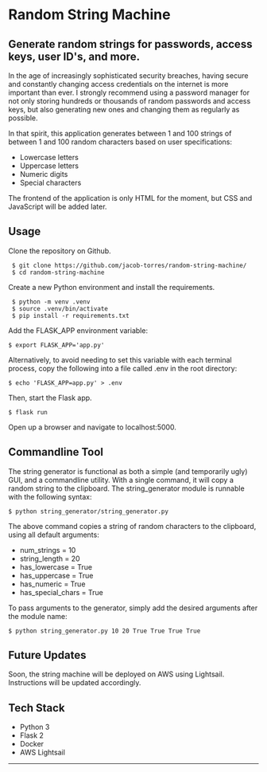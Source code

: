 # Random String Machine
## Generate random strings for passwords, access keys, user ID's, and more.

In the age of increasingly sophisticated security breaches, having secure and constantly changing access credentials on the internet is more important than ever. I strongly recommend using a password manager for not only storing hundreds or thousands of random passwords and access keys, but also generating new ones and changing them as regularly as possible.

In that spirit, this application generates between 1 and 100 strings of between 1 and 100 random characters based on user specifications:

* Lowercase letters
* Uppercase letters
* Numeric digits
* Special characters

The frontend of the application is only HTML for the moment, but CSS and JavaScript will be added later.

## Usage

Clone the repository on Github.

```
 $ git clone https://github.com/jacob-torres/random-string-machine/
 $ cd random-string-machine
```

Create a new Python environment and install the requirements.

```
 $ python -m venv .venv
 $ source .venv/bin/activate
 $ pip install -r requirements.txt
```

Add the FLASK_APP environment variable:

` $ export FLASK_APP='app.py' `

Alternatively, to avoid needing to set this variable with each terminal process, copy the following into a file called .env in the root directory:

` $ echo 'FLASK_APP=app.py' > .env `

Then, start the Flask app.

` $ flask run `

Open up a browser and navigate to localhost:5000.

## Commandline Tool

The string generator is functional as both a simple (and temporarily ugly) GUI, and a commandline utility.
With a single command, it will copy a random string to the clipboard. The string_generator module is runnable with the following syntax:

` $ python string_generator/string_generator.py `

The above command copies a string of random characters to the clipboard, using all default arguments:

* num_strings = 10
* string_length = 20
* has_lowercase = True
* has_uppercase = True
* has_numeric = True
* has_special_chars = True

To pass arguments to the generator, simply add the desired arguments after the module name:

` $ python string_generator.py 10 20 True True True True `

## Future Updates

Soon, the string machine will be deployed on AWS using Lightsail. Instructions will be updated accordingly.

## Tech Stack

* Python 3
* Flask 2
* Docker
* AWS Lightsail

---
